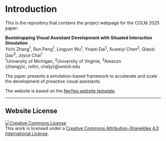 # Introduction

This is the repository that contains the project webpage for the COLM 2025 paper:

**Bootstrapping Visual Assistant Development with Situated Interaction Simulation**  
Yichi Zhang<sup>1</sup>, Run Peng<sup>1</sup>, Lingyun Wu<sup>1</sup>, Yinpei Dai<sup>1</sup>, Xuweiyi Chen<sup>2</sup>, Qiaozi Gao<sup>3</sup>, Joyce Chai<sup>1</sup>  
<sup>1</sup>University of Michigan, <sup>2</sup>University of Virginia, <sup>3</sup>Amazon  
{zhangyic, roihn, chaijy}@umich.edu

The paper presents a simulation-based framework to accelerate and scale the development of proactive visual assistants.

The website is based on the [Nerfies website template](https://nerfies.github.io).

---

## Website License

<a rel="license" href="http://creativecommons.org/licenses/by-sa/4.0/"><img alt="Creative Commons License" style="border-width:0" src="https://i.creativecommons.org/l/by-sa/4.0/88x31.png" /></a>  
This work is licensed under a [Creative Commons Attribution-ShareAlike 4.0 International License](http://creativecommons.org/licenses/by-sa/4.0/).